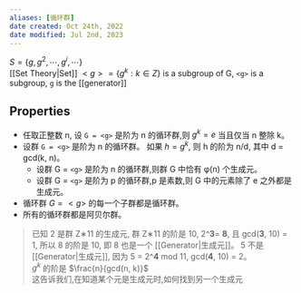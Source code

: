 ```yaml
---
aliases: [循环群]
date created: Oct 24th, 2022
date modified: Jul 2nd, 2023
---
```


$S=\{g, g^ {2} ,\cdots ,  g^ {i} ,  \cdots \}$  
[[Set Theory|Set]] $<g> = \{g^{k}: k\in Z\}$ is a subgroup of G, `<g>` is a subgroup, `g` is the [[generator]]

## Properties
- 任取正整数 n, 设 `G = <g>` 是阶为 n 的循环群,则 $g^k= e$ 当且仅当 n 整除 k。
- 设群 `G = <g>` 是阶为 n 的循环群。 如果 $h = g^k$, 则 h 的阶为 n/d, 其中 d = gcd(k, n)。
	- 设群 G = `<g>` 是阶为 n 的循环群,则群 G 中恰有 φ(n) 个生成元。
	- 设群 G = `<g>` 是阶为 p 的循环群,p 是素数,则 G 中的元素除了 e 之外都是生成元。
- 循环群 $G = <g>$ 的每一个子群都是循环群。
- 所有的循环群都是阿贝尔群。

> 已知 2 是群 Z∗11 的生成元, 群 Z∗11 的阶是 10, 2^**3**= **8**, 且 gcd(**3**, 10) = 1, 所以 8 的阶是 10, 即 8 也是一个 [[Generator|生成元]]。 5 不是 [[Generator|生成元]], 因为 5 = 2^**4** mod 11, gcd(**4**, 10) = 2。  
> $g^{k}$ 的阶是 $\frac{n}{gcd(n, k)}$  
> 这告诉我们,在知道某个元是生成元时,如何找到另一个生成元
